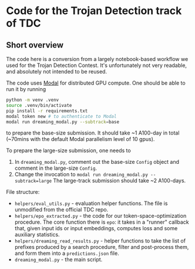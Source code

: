 # Code for the Trojan Detection track of TDC

## Short overview

The code here is a conversion from a largely notebook-based workflow we used for the Trojan Detection Contest. It's unfortunately not very readable, and absolutely not intended to be reused.

The code uses [Modal](https://modal.com/) for distributed GPU compute. One should be able to run it by running 

```bash
python -m venv .venv
source .venv/bin/activate
pip install -r requirements.txt
modal token new # to authenticate to Modal
modal run dreaming_modal.py --subtrack=base
```

to prepare the base-size submission. It should take ~1 A100-day in total (~70mins with the default Modal parallelism level of 10 gpus).

To prepare the large-size submission, one needs to
1) In `dreaming_modal.py`, comment out the base-size `Config` object and comment in the large-size `Config`. 
2) Change the invocation to `modal run dreaming_modal.py --subtrack=large`
The large-track submission should take ~2 A100-days.

File structure:
- `helpers/eval_utils.py` - evaluation helper functions. The file is unmodified from the official TDC repo.
- `helpers/epo_extracted.py` - the code for our token-space-optimization procedure. The core function there is `epo`: it takes in a "runner" callback that, given input ids or input embeddings, computes loss and some auxiliary statistics.
- `helpers/dreaming_read_results.py` - helper functions to take the list of prefixes produced by a search procedure, filter and post-process them, and form them into a `predictions.json` file.
- `dreaming_modal.py` - the main script.

